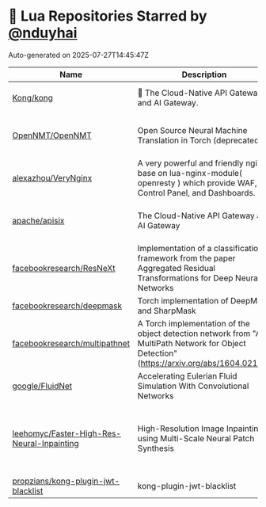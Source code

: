 # 🌟 Lua Repositories Starred by [@nduyhai](https://github.com/nduyhai)

Auto-generated on 2025-07-27T14:45:47Z

| Name | Description | Topics |
|------|-------------|-------|
| [Kong/kong](https://github.com/Kong/kong) | 🦍 The Cloud-Native API Gateway and AI Gateway. | [ai](https://github.com/topics/ai), [ai-gateway](https://github.com/topics/ai-gateway), [api-gateway](https://github.com/topics/api-gateway) |
| [OpenNMT/OpenNMT](https://github.com/OpenNMT/OpenNMT) | Open Source Neural Machine Translation in Torch (deprecated) | [deep-learning](https://github.com/topics/deep-learning), [lua](https://github.com/topics/lua), [machine-translation](https://github.com/topics/machine-translation) |
| [alexazhou/VeryNginx](https://github.com/alexazhou/VeryNginx) |  A very powerful and friendly  nginx base on lua-nginx-module( openresty ) which provide WAF, Control Panel, and Dashboards.  |  |
| [apache/apisix](https://github.com/apache/apisix) | The Cloud-Native API Gateway and AI Gateway | [api](https://github.com/topics/api), [api-gateway](https://github.com/topics/api-gateway), [api-management](https://github.com/topics/api-management) |
| [facebookresearch/ResNeXt](https://github.com/facebookresearch/ResNeXt) | Implementation of a classification framework from the paper Aggregated Residual Transformations for Deep Neural Networks |  |
| [facebookresearch/deepmask](https://github.com/facebookresearch/deepmask) | Torch implementation of DeepMask and SharpMask |  |
| [facebookresearch/multipathnet](https://github.com/facebookresearch/multipathnet) | A Torch implementation of the object detection network from "A MultiPath Network for Object Detection" (https://arxiv.org/abs/1604.02135) |  |
| [google/FluidNet](https://github.com/google/FluidNet) | Accelerating Eulerian Fluid Simulation With Convolutional Networks |  |
| [leehomyc/Faster-High-Res-Neural-Inpainting](https://github.com/leehomyc/Faster-High-Res-Neural-Inpainting) | High-Resolution Image Inpainting using Multi-Scale Neural Patch Synthesis | [deep-learning](https://github.com/topics/deep-learning), [deep-learning-papers](https://github.com/topics/deep-learning-papers), [machine-learning](https://github.com/topics/machine-learning) |
| [propzians/kong-plugin-jwt-blacklist](https://github.com/propzians/kong-plugin-jwt-blacklist) | kong-plugin-jwt-blacklist |  |
